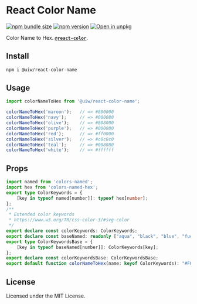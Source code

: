 React Color Name
===

[![npm bundle size](https://img.shields.io/bundlephobia/minzip/@uiw/react-color-name)](https://bundlephobia.com/package/@uiw/react-color-name) [![npm version](https://img.shields.io/npm/v/@uiw/react-color-name.svg)](https://www.npmjs.com/package/@uiw/react-color-name) [![Open in unpkg](https://img.shields.io/badge/Open%20in-unpkg-blue)](https://uiwjs.github.io/npm-unpkg/#/pkg/@uiw/react-color-name/file/README.md)

Color Name to Hex. [**`@react-color`**](https://uiwjs.github.io/react-color).

## Install

```bash
npm i @uiw/react-color-name
```

## Usage

```js
import colorNameToHex from '@uiw/react-color-name';

colorNameToHex('maroon');   // => #800000
colorNameToHex('navy');     // => #000080
colorNameToHex('olive');    // => #808000
colorNameToHex('purple');   // => #800080
colorNameToHex('red');      // => #ff0000
colorNameToHex('silver');   // => #c0c0c0
colorNameToHex('teal');     // => #008080
colorNameToHex('white');    // => #ffffff
```

## Props

```ts
import named from 'colors-named';
import hex from 'colors-named-hex';
export type ColorKeywords = {
    [key in typeof named[number]]: typeof hex[number];
};
/**
 * Extended color keywords
 * https://www.w3.org/TR/css-color-3/#svg-color
 */
export declare const colorKeywords: ColorKeywords;
export declare const baseNamed: readonly ["aqua", "black", "blue", "fuchsia", "gray", "green", "lime", "maroon", "navy", "olive", "purple", "red", "silver", "teal", "white", "yellow"];
export type ColorKeywordsBase = {
    [key in typeof baseNamed[number]]: ColorKeywords[key];
};
export declare const colorKeywordsBase: ColorKeywordsBase;
export default function colorNameToHex(name: keyof ColorKeywords): "#F0F8FF" | "#FAEBD7" | "#00FFFF" | "#7FFFD4" | "#F0FFFF" | "#F5F5DC" | "#FFE4C4" | "#000000" | "#FFEBCD" | "#0000FF" | "#8A2BE2" | "#A52A2A" | "#DEB887" | "#5F9EA0" | "#7FFF00" | "#D2691E" | "#FF7F50" | "#6495ED" | "#FFF8DC" | "#DC143C" | "#00008B" | "#008B8B" | "#B8860B" | "#A9A9A9" | "#006400" | "#BDB76B" | "#8B008B" | "#556B2F" | "#FF8C00" | "#9932CC" | "#8B0000" | "#E9967A" | "#8FBC8F" | "#483D8B" | "#2F4F4F" | "#00CED1" | "#9400D3" | "#FF1493" | "#00BFFF" | "#696969" | "#1E90FF" | "#B22222" | "#FFFAF0" | "#228B22" | "#FF00FF" | "#DCDCDC" | "#F8F8FF" | "#FFD700" | "#DAA520" | "#808080" | "#008000" | "#ADFF2F" | "#F0FFF0" | "#FF69B4" | "#CD5C5C" | "#4B0082" | "#FFFFF0" | "#F0E68C" | "#E6E6FA" | "#FFF0F5" | "#7CFC00" | "#FFFACD" | "#ADD8E6" | "#F08080" | "#E0FFFF" | "#FAFAD2" | "#D3D3D3" | "#90EE90" | "#FFB6C1" | "#FFA07A" | "#20B2AA" | "#87CEFA" | "#778899" | "#B0C4DE" | "#FFFFE0" | "#00FF00" | "#32CD32" | "#FAF0E6" | "#800000" | "#66CDAA" | "#0000CD" | "#BA55D3" | "#9370DB" | "#3CB371" | "#7B68EE" | "#00FA9A" | "#48D1CC" | "#C71585" | "#191970" | "#F5FFFA" | "#FFE4E1" | "#FFE4B5" | "#FFDEAD" | "#000080" | "#FDF5E6" | "#808000" | "#6B8E23" | "#FFA500" | "#FF4500" | "#DA70D6" | "#EEE8AA" | "#98FB98" | "#AFEEEE" | "#DB7093" | "#FFEFD5" | "#FFDAB9" | "#CD853F" | "#FFC0CB" | "#DDA0DD" | "#B0E0E6" | "#800080" | "#663399" | "#FF0000" | "#BC8F8F" | "#4169E1" | "#8B4513" | "#FA8072" | "#F4A460" | "#2E8B57" | "#FFF5EE" | "#A0522D" | "#C0C0C0" | "#87CEEB" | "#6A5ACD" | "#708090" | "#FFFAFA" | "#00FF7F" | "#4682B4" | "#D2B48C" | "#008080" | "#D8BFD8" | "#FF6347" | "#40E0D0" | "#EE82EE" | "#F5DEB3" | "#FFFFFF" | "#F5F5F5" | "#FFFF00" | "#9ACD32";
```

<!--footer-dividing-->

## License

Licensed under the MIT License.
